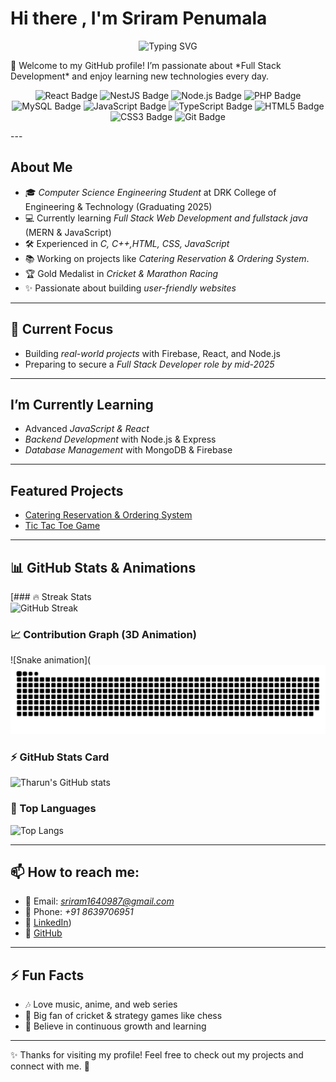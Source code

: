 # Hi there , I'm Sriram Penumala  
<p align="center">
  <img src="https://readme-typing-svg.herokuapp.com?font=Fira+Code&pause=1000&color=00D4AA&center=true&vCenter=true&width=435&lines=Full-Stack+Developer;React+%7C+NestJS+%7C+PHP+%7C+MySQL;Always+Learning+New+Technologies" alt="Typing SVG" />
</p>
🌟 Welcome to my GitHub profile! I’m passionate about *Full Stack Development* and enjoy learning new technologies every day.  
<p align="center">
  <img src="https://img.shields.io/badge/React-20232A?style=for-the-badge&logo=react&logoColor=61DAFB" alt="React Badge" />
  <img src="https://img.shields.io/badge/NestJS-E0234E?style=for-the-badge&logo=nestjs&logoColor=white" alt="NestJS Badge" />
  <img src="https://img.shields.io/badge/Node.js-339933?style=for-the-badge&logo=node.js&logoColor=white" alt="Node.js Badge" />
  <img src="https://img.shields.io/badge/PHP-777BB4?style=for-the-badge&logo=php&logoColor=white" alt="PHP Badge" />
  <img src="https://img.shields.io/badge/MySQL-4479A1?style=for-the-badge&logo=mysql&logoColor=white" alt="MySQL Badge" />
  <img src="https://img.shields.io/badge/JavaScript-F7DF1E?style=for-the-badge&logo=javascript&logoColor=black" alt="JavaScript Badge" />
  <img src="https://img.shields.io/badge/TypeScript-007ACC?style=for-the-badge&logo=typescript&logoColor=white" alt="TypeScript Badge" />
  <img src="https://img.shields.io/badge/HTML5-E34F26?style=for-the-badge&logo=html5&logoColor=white" alt="HTML5 Badge" />
  <img src="https://img.shields.io/badge/CSS3-1572B6?style=for-the-badge&logo=css3&logoColor=white" alt="CSS3 Badge" />
  <img src="https://img.shields.io/badge/Git-F05032?style=for-the-badge&logo=git&logoColor=white" alt="Git Badge" />
</p>
---

##  About Me
- 🎓 *Computer Science Engineering Student* at DRK College of Engineering & Technology (Graduating 2025)  
- 💻 Currently learning *Full Stack Web Development and fullstack java* (MERN & JavaScript)
- 🛠 Experienced in *C, C++,HTML, CSS, JavaScript*  
- 📚 Working on projects like *Catering Reservation & Ordering System*.  
- 🏆 Gold Medalist in *Cricket & Marathon Racing*  
- ✨ Passionate about building *user-friendly websites*  

---

## 🔭 Current Focus
- Building *real-world projects* with Firebase, React, and Node.js  
- Preparing to secure a *Full Stack Developer role by mid-2025*  

---

##  I’m Currently Learning
- Advanced *JavaScript & React*  
- *Backend Development* with Node.js & Express  
- *Database Management* with MongoDB & Firebase  

---

##  Featured Projects
-  [Catering Reservation & Ordering System](https://github.com/Sriram9010/catering-reservation-app-project.git)  
-  [Tic Tac Toe Game](https://github.com/Sriram9010/tic-tac-toe-game.git)    

---

## 📊 GitHub Stats & Animations  

[### 🔥 Streak Stats  
![GitHub Streak](https://github-readme-streak-stats.herokuapp.com/?user=Sriram9010&theme=tokyonight&hide_border=true)  


### 📈 Contribution Graph (3D Animation)  


![Snake animation](![3D Snake animation](https://raw.githubusercontent.com/Platane/snk/output/github-contribution-grid-snake-dark.svg)

  

### ⚡ GitHub Stats Card  
![Tharun's GitHub stats](https://github-readme-stats.vercel.app/api?username=Sriram9010&show_icons=true&theme=radical&hide_border=true)  

### 🚀 Top Languages  
![Top Langs](https://github-readme-stats.vercel.app/api/top-langs/?username=Sriram9010&layout=compact&theme=radical&hide_border=true)  

---

## 📫 How to reach me:
- 📧 Email: *sriram1640987@gmail.com*  
- 📱 Phone: *+91 8639706951*  
- 💼 [LinkedIn](https://www.linkedin.com/in/sriram-penumala/))   
- 🐙 [GitHub](https://github.com/Sriram9010)  

---

## ⚡ Fun Facts
- 🎶 Love music, anime, and web series  
- 🏏 Big fan of cricket & strategy games like chess  
- 🌱 Believe in continuous growth and learning  

---

✨ Thanks for visiting my profile! Feel free to check out my projects and connect with me. 🚀
